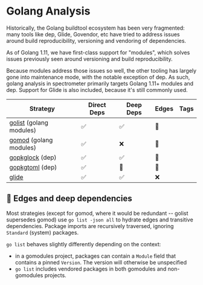 # Golang Analysis

Historically, the Golang buildtool ecosystem has been very fragmented: many
tools like dep, Glide, Govendor, etc have tried to address issues around build
reproducibility, versioning and vendoring of dependencies.

As of Golang 1.11, we have first-class support for "modules", which solves
issues previously seen around versioning and build reproducibility.

Because modules address those issues so well, the other tooling has largely gone
into maintenance mode, with the notable exception of dep. As such, golang
analysis in spectrometer primarily targets Golang 1.11+ modules and dep. Support
for Glide is also included, because it's still commonly used.

| Strategy                             | Direct Deps | Deep Deps | Edges | Tags |
| ---                                  | ---         | ---       | ---   | ---  |
| [golist][gomodules] (golang modules) | ✅          | ✅        | 🔶    |      |
| [gomod][gomodules] (golang modules)  | ✅          | ❌        | 🔶    |      |
| [gopkglock][godep] (dep)             | ✅          | ✅        | 🔶    |      |
| [gopkgtoml][godep] (dep)             | ✅          | 🔶        | 🔶    |      |
| [glide][glide]                       | ✅          | ✅        | ❌    |      |

[gomodules]: golang/gomodules.md
[godep]: golang/godep.md
[glide]: golang/glide.md

## 🔶 Edges and deep dependencies

Most strategies (except for gomod, where it would be redundant -- golist
supersedes gomod) use `go list -json all` to hydrate edges and transitive
dependencies. Package imports are recursively traversed, ignoring `Standard`
(system) packages.

`go list` behaves slightly differently depending on the context:

- in a gomodules project, packages can contain a `Module` field that contains a
pinned `Version`. The version will otherwise be unspecified
- `go list` includes vendored packages in both gomodules and non-gomodules projects.
